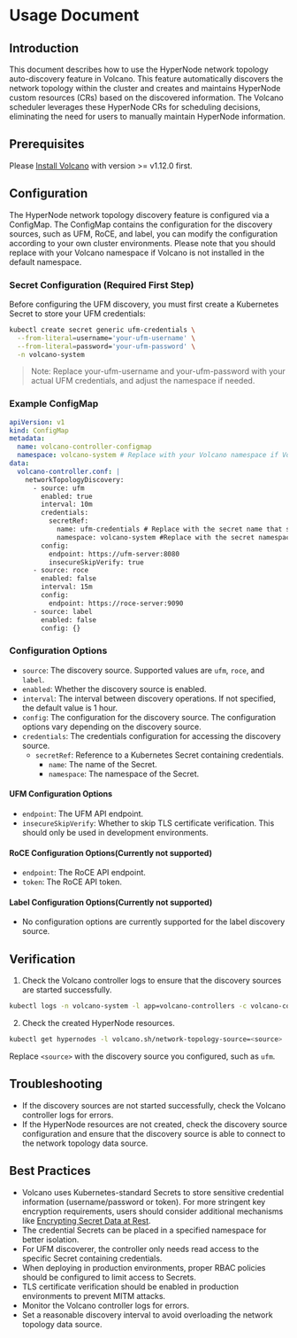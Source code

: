 # Usage Document

## Introduction

This document describes how to use the HyperNode network topology auto-discovery feature in Volcano. This feature automatically discovers the network topology within the cluster and creates and maintains HyperNode custom resources (CRs) based on the discovered information. The Volcano scheduler leverages these HyperNode CRs for scheduling decisions, eliminating the need for users to manually maintain HyperNode information.

## Prerequisites

Please [Install Volcano](https://github.com/volcano-sh/volcano/tree/master?tab=readme-ov-file#quick-start-guide) with version >= v1.12.0 first.

## Configuration

The HyperNode network topology discovery feature is configured via a ConfigMap. The ConfigMap contains the configuration for the discovery sources, such as UFM, RoCE, and label, you can modify the configuration according to your own cluster environments.
Please note that you should replace with your Volcano namespace if Volcano is not installed in the default namespace.

### Secret Configuration (Required First Step)

Before configuring the UFM discovery, you must first create a Kubernetes Secret to store your UFM credentials:

```bash
kubectl create secret generic ufm-credentials \
  --from-literal=username='your-ufm-username' \
  --from-literal=password='your-ufm-password' \
  -n volcano-system
```
 > Note: Replace your-ufm-username and your-ufm-password with your actual UFM credentials, and adjust the namespace if needed.

### Example ConfigMap

```yaml
apiVersion: v1
kind: ConfigMap
metadata:
  name: volcano-controller-configmap
  namespace: volcano-system # Replace with your Volcano namespace if Volcano is not installed in the default namespace.
data:
  volcano-controller.conf: |
    networkTopologyDiscovery:
      - source: ufm
        enabled: true
        interval: 10m
        credentials:
          secretRef:
            name: ufm-credentials # Replace with the secret name that stores the UFM credentials.
            namespace: volcano-system #Replace with the secret namespace that stores the UFM credentials.
        config:
          endpoint: https://ufm-server:8080
          insecureSkipVerify: true
      - source: roce
        enabled: false
        interval: 15m
        config:
          endpoint: https://roce-server:9090
      - source: label
        enabled: false
        config: {}
```

### Configuration Options

*   `source`: The discovery source. Supported values are `ufm`, `roce`, and `label`.
*   `enabled`: Whether the discovery source is enabled.
*   `interval`: The interval between discovery operations. If not specified, the default value is 1 hour.
*   `config`: The configuration for the discovery source. The configuration options vary depending on the discovery source.
*   `credentials`: The credentials configuration for accessing the discovery source.
      * `secretRef`: Reference to a Kubernetes Secret containing credentials.
        * `name`: The name of the Secret.
        * `namespace`: The namespace of the Secret.

#### UFM Configuration Options

*   `endpoint`: The UFM API endpoint.
*   `insecureSkipVerify`: Whether to skip TLS certificate verification. This should only be used in development environments.

#### RoCE Configuration Options(Currently not supported)

*   `endpoint`: The RoCE API endpoint.
*   `token`: The RoCE API token.

#### Label Configuration Options(Currently not supported)

*   No configuration options are currently supported for the label discovery source.

## Verification

1.  Check the Volcano controller logs to ensure that the discovery sources are started successfully.

```bash
kubectl logs -n volcano-system -l app=volcano-controllers -c volcano-controllers | grep "Successfully started all network topology discoverers"
```

2.  Check the created HyperNode resources.

```bash
kubectl get hypernodes -l volcano.sh/network-topology-source=<source>
```

Replace `<source>` with the discovery source you configured, such as `ufm`.

## Troubleshooting

*   If the discovery sources are not started successfully, check the Volcano controller logs for errors.
*   If the HyperNode resources are not created, check the discovery source configuration and ensure that the discovery source is able to connect to the network topology data source.

## Best Practices

* Volcano uses Kubernetes-standard Secrets to store sensitive credential information (username/password or token). For more stringent key encryption requirements, users should consider additional mechanisms like [Encrypting Secret Data at Rest](https://kubernetes.io/docs/tasks/administer-cluster/encrypt-data/).
* The credential Secrets can be placed in a specified namespace for better isolation.
* For UFM discoverer, the controller only needs read access to the specific Secret containing credentials.
* When deploying in production environments, proper RBAC policies should be configured to limit access to Secrets.
* TLS certificate verification should be enabled in production environments to prevent MITM attacks.
* Monitor the Volcano controller logs for errors.
* Set a reasonable discovery interval to avoid overloading the network topology data source.
